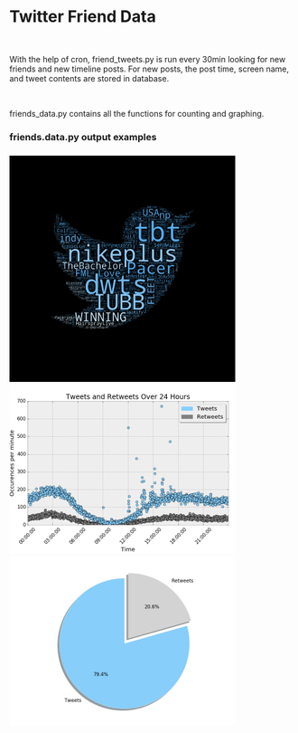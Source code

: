 <h1>Twitter Friend Data</h1>
<br>
<p>With the help of cron, friend_tweets.py is run every 30min looking for new friends and new timeline posts.
For new posts, the post time, screen name, and tweet contents are stored in database.</p>
<br>
<p> friends_data.py contains all the functions for counting and graphing.</p>

<h3> friends.data.py output examples<h3>
<img src="https://github.com/nickbonne/twitter_friends_data/blob/master/f_data_output/109/tweet_cloud_109f.png" width=400>

<img src="https://github.com/nickbonne/twitter_friends_data/blob/master/f_data_output/109/24h_rt_v_t_109f.png" width=400>

<img src="https://github.com/nickbonne/twitter_friends_data/blob/master/f_data_output/109/tweet_rt_ratio_109f.png" width=400>
